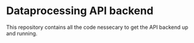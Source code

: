 # Dataprocessing API backend

This repository contains all the code nessecary to get the API backend up and running.
